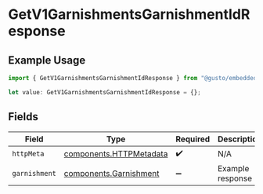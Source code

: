 # GetV1GarnishmentsGarnishmentIdResponse

## Example Usage

```typescript
import { GetV1GarnishmentsGarnishmentIdResponse } from "@gusto/embedded-api/models/operations/getv1garnishmentsgarnishmentid.js";

let value: GetV1GarnishmentsGarnishmentIdResponse = {};
```

## Fields

| Field                                                              | Type                                                               | Required                                                           | Description                                                        |
| ------------------------------------------------------------------ | ------------------------------------------------------------------ | ------------------------------------------------------------------ | ------------------------------------------------------------------ |
| `httpMeta`                                                         | [components.HTTPMetadata](../../models/components/httpmetadata.md) | :heavy_check_mark:                                                 | N/A                                                                |
| `garnishment`                                                      | [components.Garnishment](../../models/components/garnishment.md)   | :heavy_minus_sign:                                                 | Example response                                                   |